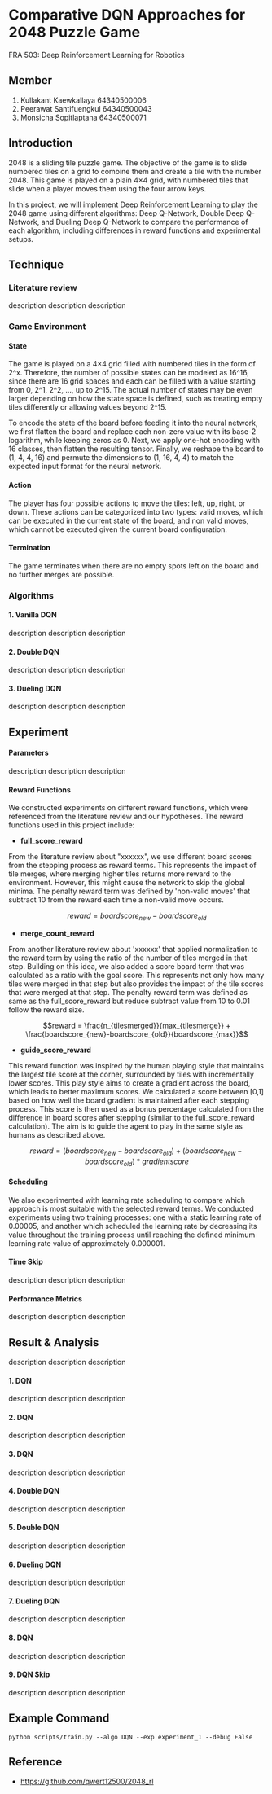 # Comparative DQN Approaches for 2048 Puzzle Game
FRA 503: Deep Reinforcement Learning for Robotics

## Member
1. Kullakant Kaewkallaya 64340500006
2. Peerawat Santifuengkul 64340500043
3. Monsicha Sopitlaptana 64340500071


## Introduction

2048 is a sliding tile puzzle game. The objective of the game is to slide numbered tiles on a grid to combine them and create a tile with the number 2048. This game is played on a plain 4×4 grid, with numbered tiles that slide when a player moves them using the four arrow keys. 

In this project, we will implement Deep Reinforcement Learning to play the 2048 game using different algorithms: Deep Q-Network, Double Deep Q-Network, and Dueling Deep Q-Network to compare the performance of each algorithm, including differences in reward functions and experimental setups.

## Technique

### Literature review

description description description

### Game Environment 

#### State
The game is played on a 4×4 grid filled with numbered tiles in the form of 2^x. Therefore, the number of possible states can be modeled as 16^16, since there are 16 grid spaces and each can be filled with a value starting from 0, 2^1, 2^2, ..., up to 2^15. The actual number of states may be even larger depending on how the state space is defined, such as treating empty tiles differently or allowing values beyond 2^15.

To encode the state of the board before feeding it into the neural network, we first flatten the board and replace each non-zero value with its base-2 logarithm, while keeping zeros as 0. Next, we apply one-hot encoding with 16 classes, then flatten the resulting tensor. Finally, we reshape the board to (1, 4, 4, 16) and permute the dimensions to (1, 16, 4, 4) to match the expected input format for the neural network.

#### Action

The player has four possible actions to move the tiles: left, up, right, or down. These actions can be categorized into two types: valid moves, which can be executed in the current state of the board, and non valid moves, which cannot be executed given the current board configuration.

#### Termination

The game terminates when there are no empty spots left on the board and no further merges are possible.

### Algorithms

#### 1. Vanilla DQN 

description description description

#### 2. Double DQN

description description description

#### 3. Dueling DQN 

description description description


## Experiment

#### Parameters

description description description

#### Reward Functions

We constructed experiments on different reward functions, which were referenced from the literature review and our hypotheses. The reward functions used in this project include:

- **full_score_reward**
  
From the literature review about "xxxxxx", we use different board scores from the stepping process as reward terms. This represents the impact of tile merges, where merging higher tiles returns more reward to the environment. However, this might cause the network to skip the global minima. The penalty reward term was defined by 'non-valid moves' that subtract 10 from the reward each time a non-valid move occurs.

```math
reward = boardscore_{new} - boardscore_{old}
```

- **merge_count_reward**
  
From another literature review about 'xxxxxx' that applied normalization to the reward term by using the ratio of the number of tiles merged in that step. Building on this idea, we also added a score board term that was calculated as a ratio with the goal score. This represents not only how many tiles were merged in that step but also provides the impact of the tile scores that were merged at that step. The penalty reward term was defined as same as the full_score_reward but reduce subtract value from 10 to 0.01 follow the reward size.

```math
reward = \frac{n_{tilesmerged}}{max_{tilesmerge}} + \frac{boardscore_{new}-boardscore_{old}}{boardscore_{max}}
```

- **guide_score_reward**
  
This reward function was inspired by the human playing style that maintains the largest tile score at the corner, surrounded by tiles with incrementally lower scores. This play style aims to create a gradient across the board, which leads to better maximum scores. We calculated a score between [0,1] based on how well the board gradient is maintained after each stepping process. This score is then used as a bonus percentage calculated from the difference in board scores after stepping (similar to the full_score_reward calculation). The aim is to guide the agent to play in the same style as humans as described above.

```math
reward = (boardscore_{new} - boardscore_{old}) + (boardscore_{new} - boardscore_{old})*gradientscore
```

#### Scheduling

We also experimented with learning rate scheduling to compare which approach is most suitable with the selected reward terms. We conducted experiments using two training processes: one with a static learning rate of 0.00005, and another which scheduled the learning rate by decreasing its value throughout the training process until reaching the defined minimum learning rate value of approximately 0.000001.

#### Time Skip

description description description

#### Performance Metrics

description description description


## Result & Analysis

description description description

#### 1. DQN 

description description description

#### 2. DQN

description description description

#### 3. DQN 

description description description

#### 4. Double DQN 

description description description

#### 5. Double DQN

description description description

#### 6. Dueling DQN 

description description description

#### 7. Dueling DQN 

description description description

#### 8. DQN

description description description

#### 9. DQN Skip

description description description

## Example Command

```
python scripts/train.py --algo DQN --exp experiment_1 --debug False
```

## Reference

- https://github.com/qwert12500/2048_rl
